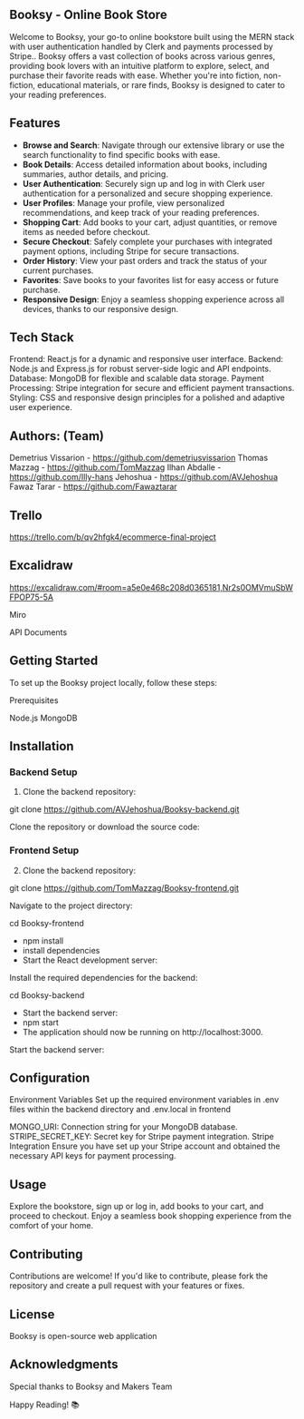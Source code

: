 
## Booksy - Online Book Store

Welcome to Booksy, your go-to online bookstore built using the MERN stack  with user authentication handled by Clerk and payments processed by Stripe.. Booksy offers a vast collection of books across various genres, providing book lovers with an intuitive platform to explore, select, and purchase their favorite reads with ease. Whether you're into fiction, non-fiction, educational materials, or rare finds, Booksy is designed to cater to your reading preferences.

## Features

- **Browse and Search**: Navigate through our extensive library or use the search functionality to find specific books with ease.
- **Book Details**: Access detailed information about books, including summaries, author details, and pricing.
- **User Authentication**: Securely sign up and log in with Clerk user authentication for a personalized and secure shopping experience.
- **User Profiles**: Manage your profile, view personalized recommendations, and keep track of your reading preferences.
- **Shopping Cart**: Add books to your cart, adjust quantities, or remove items as needed before checkout.
- **Secure Checkout**: Safely complete your purchases with integrated payment options, including Stripe for secure transactions.
- **Order History**: View your past orders and track the status of your current purchases.
- **Favorites**: Save books to your favorites list for easy access or future purchase.
- **Responsive Design**: Enjoy a seamless shopping experience across all devices, thanks to our responsive design.

## Tech Stack

Frontend: React.js for a dynamic and responsive user interface.
Backend: Node.js and Express.js for robust server-side logic and API endpoints.
Database: MongoDB for flexible and scalable data storage.
Payment Processing: Stripe integration for secure and efficient payment transactions.
Styling: CSS and responsive design principles for a polished and adaptive user experience.


## Authors: (Team)

Demetrius Vissarion - https://github.com/demetriusvissarion
Thomas Mazzag - https://github.com/TomMazzag
Ilhan Abdalle - https://github.com/Illy-hans
Jehoshua - https://github.com/AVJehoshua
Fawaz Tarar - https://github.com/Fawaztarar



## Trello

https://trello.com/b/qv2hfgk4/ecommerce-final-project

## Excalidraw

https://excalidraw.com/#room=a5e0e468c208d0365181,Nr2s0OMVmuSbWFPOP75-5A

Miro



API Documents


## Getting Started

To set up the Booksy project locally, follow these steps:

Prerequisites

Node.js
MongoDB


## Installation

### Backend Setup

1. Clone the backend repository:

git clone https://github.com/AVJehoshua/Booksy-backend.git

Clone the repository or download the source code:

### Frontend Setup

2. Clone the backend repository:

git clone https://github.com/TomMazzag/Booksy-frontend.git



Navigate to the project directory:

cd Booksy-frontend
- npm install
- install dependencies
- Start the React development server:

Install the required dependencies for the backend:

cd Booksy-backend
- Start the backend server:
- npm start
- The application should now be running on http://localhost:3000.

Start the backend server:


## Configuration

Environment Variables
Set up the required environment variables in .env files within the backend directory and .env.local in frontend 

MONGO_URI: Connection string for your MongoDB database.
STRIPE_SECRET_KEY: Secret key for Stripe payment integration.
Stripe Integration
Ensure you have set up your Stripe account and obtained the necessary API keys for payment processing.

## Usage

Explore the bookstore, sign up or log in, add books to your cart, and proceed to checkout. Enjoy a seamless book shopping experience from the comfort of your home.

## Contributing

Contributions are welcome! If you'd like to contribute, please fork the repository and create a pull request with your features or fixes.

## License

Booksy is open-source web application

## Acknowledgments

Special thanks to Booksy and Makers Team 

Happy Reading! 📚
